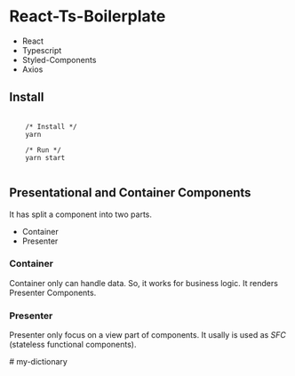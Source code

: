# React-Ts-Boilerplate

- React
- Typescript
- Styled-Components
- Axios

## Install
<pre>
  <code>
    /* Install */
    yarn
    
    /* Run */
    yarn start
  </code>
</pre>

## Presentational and Container Components

It has split a component into two parts.

- Container
- Presenter

### Container 

Container only can handle data. So, it works for business logic. It renders Presenter Components.

### Presenter

Presenter only focus on a view part of components. It usally is used as *SFC* (stateless functional components).

#   m y - d i c t i o n a r y  
 